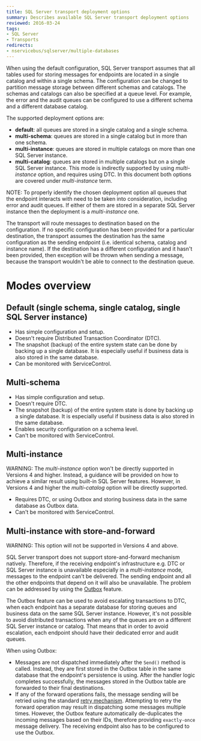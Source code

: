 ```yaml
---
title: SQL Server transport deployment options
summary: Describes available SQL Server transport deployment options
reviewed: 2016-03-24
tags:
- SQL Server
- Transports
redirects:
- nservicebus/sqlserver/multiple-databases
---
```


When using the default configuration, SQL Server transport assumes that all tables used for storing messages for endpoints are located in a single catalog and within a single schema. The configuration can be changed to partition message storage between different schemas and catalogs. The schemas and catalogs can also be specified at a queue level. For example, the error and the audit queues can be configured to use a different schema and a different database catalog.

The supported deployment options are:
 * **default**: all queues are stored in a single catalog and a single schema.
 * **multi-schema**: queues are stored in a single catalog but in more than one schema. 
 * **multi-instance**: queues are stored in multiple catalogs on more than one SQL Server instance.
 * **multi-catalog**: queues are stored in multiple catalogs but on a single SQL Server instance. This mode is indirectly supported by using *multi-instance* option, and requires using DTC. In this document both options are covered under *multi-instance* term.

NOTE: To properly identify the chosen deployment option all queues that the endpoint interacts with need to be taken into consideration, including error and audit queues. If either of them are stored in a separate SQL Server instance then the deployment is a *multi-instance* one.

The transport will route messages to destination based on the configuration. If no specific configuration has been provided for a particular destination, the transport assumes the destination has the same configuration as the sending endpoint (i.e. identical schema, catalog and instance name). If the destination has a different configuration and it hasn't been provided, then exception will be thrown when sending a message, because the transport wouldn't be able to connect to the destination queue.


# Modes overview


## Default (single schema, single catalog, single SQL Server instance)

 * Has simple configuration and setup.
 * Doesn't require Distributed Transaction Coordinator (DTC).
 * The snapshot (backup) of the entire system state can be done by backing up a single database. It is especially useful if business data is also stored in the same database.
 * Can be monitored with ServiceControl.


## Multi-schema

 * Has simple configuration and setup.
 * Doesn't require DTC.
 * The snapshot (backup) of the entire system state is done by backing up a single database. It is especially useful if business data is also stored in the same database.
 * Enables security configuration on a schema level.
 * Can't be monitored with ServiceControl.


## Multi-instance

WARNING: The *multi-instance* option won't be directly supported in Versions 4 and higher. Instead, a guidance will be provided on how to achieve a similar result using built-in SQL Server features. However, in Versions 4 and higher the *multi-catalog* option will be directly supported.

 * Requires DTC, or using Outbox and storing business data in the same database as Outbox data.
 * Can't be monitored with ServiceControl.


## Multi-instance with store-and-forward

WARNING: This option will not be supported in Versions 4 and above.

SQL Server transport does not support store-and-forward mechanism natively. Therefore, if the receiving endpoint's infrastructure e.g. DTC or SQL Server instance is unavailable especially in a *multi-instance* mode, messages to the endpoint can't be delivered. The sending endpoint and all the other endpoints that depend on it will also be unavailable. The problem can be addressed by using the [Outbox](/nservicebus/outbox/) feature. 

The Outbox feature can be used to avoid escalating transactions to DTC, when each endpoint has a separate database for storing queues and business data on the same SQL Server instance. However, it's not possible to avoid distributed transactions when any of the queues are on a different SQL Server instance or catalog. That means that in order to avoid escalation, each endpoint should have their dedicated error and audit queues.

When using Outbox:

 * Messages are not dispatched immediately after the `Send()` method is called. Instead, they are first stored in the Outbox table in the same database that the endpoint's persistence is using. After the handler logic completes successfully, the messages stored in the Outbox table are forwarded to their final destinations.
 * If any of the forward operations fails, the message sending will be retried using the standard [retry mechanism](/nservicebus/errors/automatic-retries.md). Attempting to retry the forward operation may result in dispatching some messages multiple times. However, the Outbox feature automatically de-duplicates the incoming messages based on their IDs, therefore providing `exactly-once` message delivery. The receiving endpoint also has to be configured to use the Outbox.